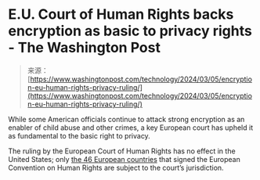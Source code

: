 <!--yml
category: 未分类
date: 2024-05-27 14:37:20
-->

# E.U. Court of Human Rights backs encryption as basic to privacy rights - The Washington Post

> 来源：[https://www.washingtonpost.com/technology/2024/03/05/encryption-eu-human-rights-privacy-ruling/](https://www.washingtonpost.com/technology/2024/03/05/encryption-eu-human-rights-privacy-ruling/)

While some American officials continue to attack strong encryption as an enabler of child abuse and other crimes, a key European court has upheld it as fundamental to the basic right to privacy.

The ruling by the European Court of Human Rights has no effect in the United States; only [the 46 European countries](https://sdg.humanrights.dk/en/instrument/signees/2465) that signed the European Convention on Human Rights are subject to the court’s jurisdiction.